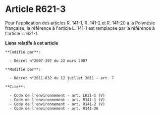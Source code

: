 # Article R621-3

Pour l'application des articles R. 141-1, R. 141-2 et R. 141-20 à la Polynésie française, la référence à l'article L. 141-1
est remplacée par la référence à l'article L. 621-1.

**Liens relatifs à cet article**

	**Codifié par**:

	  - Décret n°2007-397 du 22 mars 2007

	**Modifié par**:

	  - Décret n°2011-832 du 12 juillet 2011 - art. 7

	**Cite**:

	  - Code de l'environnement - art. L621-1 (V)
	  - Code de l'environnement - art. R141-1 (V)
	  - Code de l'environnement - art. R141-2 (V)
	  - Code de l'environnement - art. R141-20
